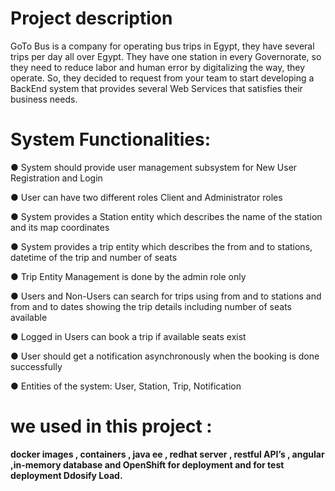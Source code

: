 # Project description
GoTo Bus is a company for operating bus trips in Egypt, they have several trips per day all over Egypt.
They have one station in every Governorate, so they need to reduce labor and human error by
digitalizing the way, they operate. So, they decided to request from your team to start developing a
BackEnd system that provides several Web Services that satisfies their business needs.

# System Functionalities:

● System should provide user management subsystem for New User Registration and Login

● User can have two different roles Client and Administrator roles

● System provides a Station entity which describes the name of the station and its map coordinates

● System provides a trip entity which describes the from and to stations, datetime of the trip and number of seats

● Trip Entity Management is done by the admin role only

● Users and Non-Users can search for trips using from and to stations and from and to dates showing the trip details including number of seats available

● Logged in Users can book a trip if available seats exist

● User should get a notification asynchronously when the booking is done successfully

● Entities of the system: User, Station, Trip, Notification

# we used in this project :
**docker images , containers , java ee , redhat server , restful API’s , angular ,in-memory database and OpenShift for deployment and for test deployment Ddosify Load.**
